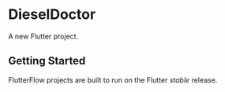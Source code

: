 # DieselDoctor

A new Flutter project.

## Getting Started

FlutterFlow projects are built to run on the Flutter _stable_ release.
